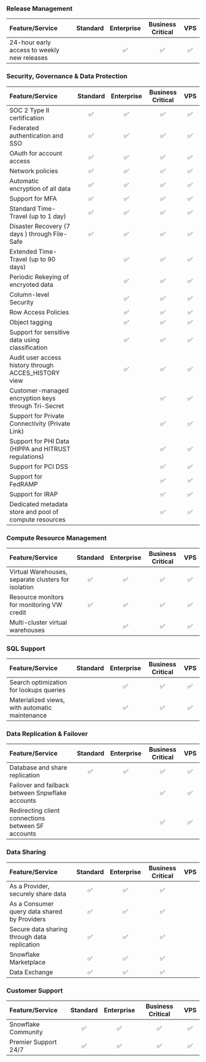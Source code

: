 ### Release Management

| Feature/Service                                       | Standard |    Enterprise    | Business Critical |      VPS           |
| :---                                                  |   :---:  |       :---:      |       :---:       |     :---:          |
| 24-hour early access to weekly new releases           |          |:white_check_mark:|:white_check_mark: | :white_check_mark: |

### Security, Governance & Data Protection

| Feature/Service                                       |     Standard     |    Enterprise    | Business Critical |      VPS           |
| :---                                                  |      :---:       |       :---:      |       :---:       |     :---:          |
| SOC 2 Type II certification                           |:white_check_mark:|:white_check_mark:|:white_check_mark: | :white_check_mark: |
| Federated authentication and SSO                      |:white_check_mark:|:white_check_mark:|:white_check_mark: | :white_check_mark: |
| OAuth for account access                              |:white_check_mark:|:white_check_mark:|:white_check_mark: | :white_check_mark: |
| Network policies                                      |:white_check_mark:|:white_check_mark:|:white_check_mark: | :white_check_mark: |
| Automatic encryption of all data                      |:white_check_mark:|:white_check_mark:|:white_check_mark: | :white_check_mark: |
| Support for MFA                                       |:white_check_mark:|:white_check_mark:|:white_check_mark: | :white_check_mark: |
| Standard Time-Travel (up to 1 day)                    |:white_check_mark:|:white_check_mark:|:white_check_mark: | :white_check_mark: |
| Disaster Recovery (7 days ) through File-Safe         |:white_check_mark:|:white_check_mark:|:white_check_mark: | :white_check_mark: |
| Extended Time-Travel (up to 90 days)                  |                  |:white_check_mark:|:white_check_mark: | :white_check_mark: |
| Periodic Rekeying  of encryoted data                  |                  |:white_check_mark:|:white_check_mark: | :white_check_mark: |
| Column-level Security                                 |                  |:white_check_mark:|:white_check_mark: | :white_check_mark: |
| Row Access Policies                                   |                  |:white_check_mark:|:white_check_mark: | :white_check_mark: |
| Object tagging                                        |                  |:white_check_mark:|:white_check_mark: | :white_check_mark: |
| Support for sensitive data using classification       |                  |:white_check_mark:|:white_check_mark: | :white_check_mark: |
| Audit user access history through ACCES_HISTORY view  |                  |:white_check_mark:|:white_check_mark: | :white_check_mark: |
| Customer-managed encryption keys through Tri-Secret   |                  |                  |:white_check_mark: | :white_check_mark: |
| Support for Private Connectivity (Private Link)       |                  |                  |:white_check_mark: | :white_check_mark: |
| Support for PHI Data (HIPPA and HITRUST regulations)  |                  |                  |:white_check_mark: | :white_check_mark: |
| Support for PCI DSS                                   |                  |                  |:white_check_mark: | :white_check_mark: |
| Support for FedRAMP                                   |                  |                  |:white_check_mark: | :white_check_mark: |
| Support for IRAP                                      |                  |                  |:white_check_mark: | :white_check_mark: |
| Dedicated metadata store and pool of compute resources|                  |                  |:white_check_mark: | :white_check_mark: |


### Compute Resource Management

| Feature/Service                                       |     Standard     |    Enterprise    | Business Critical |      VPS           |
| :---                                                  |      :---:       |       :---:      |       :---:       |     :---:          |
| Virtual Warehouses, separate clusters for isolation   |:white_check_mark:|:white_check_mark:|:white_check_mark: | :white_check_mark: |
| Resource monitors for monitoring VW credit            |:white_check_mark:|:white_check_mark:|:white_check_mark: | :white_check_mark: |
| Multi-cluster virtual warehouses                      |                  |:white_check_mark:|:white_check_mark: | :white_check_mark: |

### SQL Support

| Feature/Service                                       |     Standard     |    Enterprise    | Business Critical |      VPS           |
| :---                                                  |      :---:       |       :---:      |       :---:       |     :---:          |
| Search optimization for lookups queries               |                  |:white_check_mark:|:white_check_mark: | :white_check_mark: |
| Materialized views, with automatic maintenance        |                  |:white_check_mark:|:white_check_mark: | :white_check_mark: |

### Data Replication & Failover

| Feature/Service                                       |     Standard     |    Enterprise    | Business Critical |      VPS           |
| :---                                                  |      :---:       |       :---:      |       :---:       |     :---:          |
| Database and share replication                        |:white_check_mark:|:white_check_mark:|:white_check_mark: | :white_check_mark: |
| Failover and failback between Snpwflake accounts      |                  |                  |:white_check_mark: | :white_check_mark: |
| Redirecting client connections between SF accounts    |                  |                  |:white_check_mark: | :white_check_mark: |

### Data Sharing

| Feature/Service                                       |     Standard     |    Enterprise    | Business Critical |      VPS           |
| :---                                                  |      :---:       |       :---:      |       :---:       |     :---:          |
| As a Provider, securely share data                    |:white_check_mark:|:white_check_mark:|:white_check_mark: |                    |
| As a Consumer query data shared by Providers          |:white_check_mark:|:white_check_mark:|:white_check_mark: |                    |
| Secure data sharing through data replication          |:white_check_mark:|:white_check_mark:|:white_check_mark: |                    |
| Snowflake Marketplace                                 |:white_check_mark:|:white_check_mark:|:white_check_mark: |                    |
| Data Exchange                                         |:white_check_mark:|:white_check_mark:|:white_check_mark: |                    |

### Customer Support

| Feature/Service                                       |     Standard     |    Enterprise    | Business Critical |      VPS           |
| :---                                                  |      :---:       |       :---:      |       :---:       |     :---:          |
| Snowflake Community                                   |:white_check_mark:|:white_check_mark:|:white_check_mark: | :white_check_mark: |
| Premier Support 24/7                                  |:white_check_mark:|:white_check_mark:|:white_check_mark: | :white_check_mark: |

